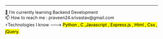 <hr> 
 🌱 I’m currently learning Backend Development <br>
 📫 How to reach me : praveen24.srivastav@gmail.com<BR>
 ⚡️Technologies I know ---> <mark> Python , C ,Javascript , Express.js , Html , Css , jQuery. </mark>
<!--
**praveen24sriv/praveen24sriv** is a ✨ _special_ ✨ repository because its `README.md` (this file) appears on your GitHub profile.

Here are some ideas to get you started:

- 🔭 I’m currently working on ...
- 
- 👯 I’m looking to collaborate on ...
- 🤔 I’m looking for help with ...
- 💬 Ask me about ...
- 📫 How to reach me: ...
- 😄 Pronouns: ...
- ⚡ Fun fact: ...
-->
